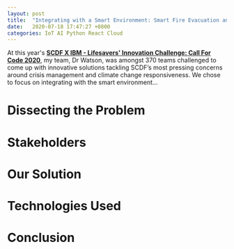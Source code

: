 ```yaml
---
layout: post
title:  "Integrating with a Smart Environment: Smart Fire Evacuation and Rescue"
date:   2020-07-18 17:47:27 +0800
categories: IoT AI Python React Cloud
---
```

At this year's **[SCDF X IBM - Lifesavers' Innovation Challenge: Call For Code 2020](https://www.scdf.gov.sg/scdf_innovation_challenge/About)**, my team, Dr Watson, was amongst 370 teams challenged to come up with innovative solutions tackling SCDF’s most pressing concerns around crisis management and climate change responsiveness. We chose to focus on integrating with the smart environment...

# Dissecting the Problem

# Stakeholders

# Our Solution

# Technologies Used

# Conclusion